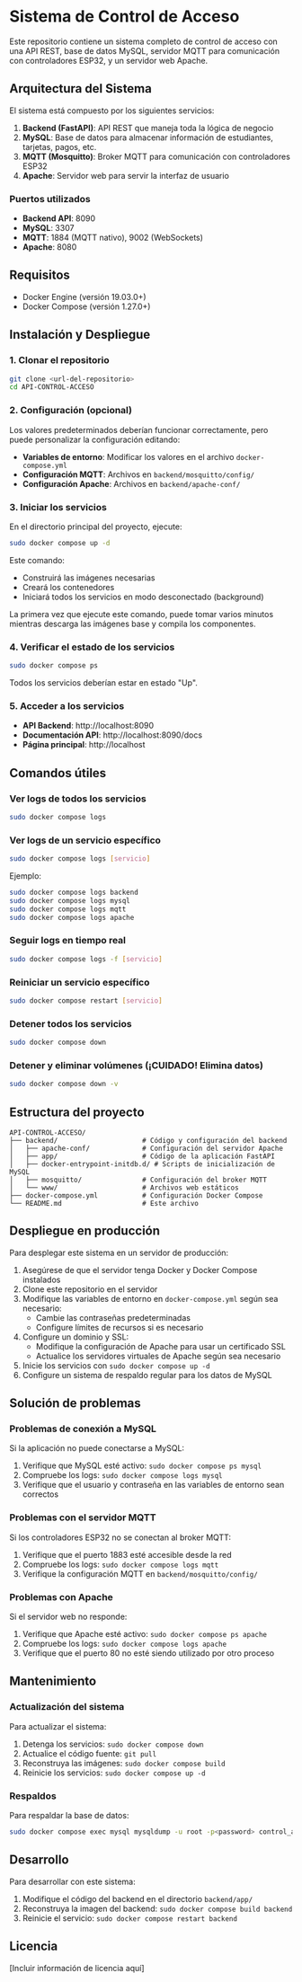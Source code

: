 # Sistema de Control de Acceso

Este repositorio contiene un sistema completo de control de acceso con una API REST, base de datos MySQL, servidor MQTT para comunicación con controladores ESP32, y un servidor web Apache.

## Arquitectura del Sistema

El sistema está compuesto por los siguientes servicios:

1. **Backend (FastAPI)**: API REST que maneja toda la lógica de negocio
2. **MySQL**: Base de datos para almacenar información de estudiantes, tarjetas, pagos, etc.
3. **MQTT (Mosquitto)**: Broker MQTT para comunicación con controladores ESP32
4. **Apache**: Servidor web para servir la interfaz de usuario

### Puertos utilizados

- **Backend API**: 8090
- **MySQL**: 3307
- **MQTT**: 1884 (MQTT nativo), 9002 (WebSockets)
- **Apache**: 8080

## Requisitos

- Docker Engine (versión 19.03.0+)
- Docker Compose (versión 1.27.0+)

## Instalación y Despliegue

### 1. Clonar el repositorio

```bash
git clone <url-del-repositorio>
cd API-CONTROL-ACCESO
```

### 2. Configuración (opcional)

Los valores predeterminados deberían funcionar correctamente, pero puede personalizar la configuración editando:

- **Variables de entorno**: Modificar los valores en el archivo `docker-compose.yml`
- **Configuración MQTT**: Archivos en `backend/mosquitto/config/`
- **Configuración Apache**: Archivos en `backend/apache-conf/`

### 3. Iniciar los servicios

En el directorio principal del proyecto, ejecute:

```bash
sudo docker compose up -d
```

Este comando:
- Construirá las imágenes necesarias
- Creará los contenedores
- Iniciará todos los servicios en modo desconectado (background)

La primera vez que ejecute este comando, puede tomar varios minutos mientras descarga las imágenes base y compila los componentes.

### 4. Verificar el estado de los servicios

```bash
sudo docker compose ps
```

Todos los servicios deberían estar en estado "Up". 

### 5. Acceder a los servicios

- **API Backend**: http://localhost:8090
- **Documentación API**: http://localhost:8090/docs
- **Página principal**: http://localhost

## Comandos útiles

### Ver logs de todos los servicios

```bash
sudo docker compose logs
```

### Ver logs de un servicio específico

```bash
sudo docker compose logs [servicio]
```

Ejemplo:
```bash
sudo docker compose logs backend
sudo docker compose logs mysql
sudo docker compose logs mqtt
sudo docker compose logs apache
```

### Seguir logs en tiempo real

```bash
sudo docker compose logs -f [servicio]
```

### Reiniciar un servicio específico

```bash
sudo docker compose restart [servicio]
```

### Detener todos los servicios

```bash
sudo docker compose down
```

### Detener y eliminar volúmenes (¡CUIDADO! Elimina datos)

```bash
sudo docker compose down -v
```

## Estructura del proyecto

```
API-CONTROL-ACCESO/
├── backend/                     # Código y configuración del backend
│   ├── apache-conf/             # Configuración del servidor Apache
│   ├── app/                     # Código de la aplicación FastAPI
│   ├── docker-entrypoint-initdb.d/ # Scripts de inicialización de MySQL
│   ├── mosquitto/               # Configuración del broker MQTT
│   └── www/                     # Archivos web estáticos
├── docker-compose.yml           # Configuración Docker Compose
└── README.md                    # Este archivo
```

## Despliegue en producción

Para desplegar este sistema en un servidor de producción:

1. Asegúrese de que el servidor tenga Docker y Docker Compose instalados
2. Clone este repositorio en el servidor
3. Modifique las variables de entorno en `docker-compose.yml` según sea necesario:
   - Cambie las contraseñas predeterminadas
   - Configure límites de recursos si es necesario
4. Configure un dominio y SSL:
   - Modifique la configuración de Apache para usar un certificado SSL
   - Actualice los servidores virtuales de Apache según sea necesario
5. Inicie los servicios con `sudo docker compose up -d`
6. Configure un sistema de respaldo regular para los datos de MySQL

## Solución de problemas

### Problemas de conexión a MySQL

Si la aplicación no puede conectarse a MySQL:

1. Verifique que MySQL esté activo: `sudo docker compose ps mysql`
2. Compruebe los logs: `sudo docker compose logs mysql`
3. Verifique que el usuario y contraseña en las variables de entorno sean correctos

### Problemas con el servidor MQTT

Si los controladores ESP32 no se conectan al broker MQTT:

1. Verifique que el puerto 1883 esté accesible desde la red
2. Compruebe los logs: `sudo docker compose logs mqtt`
3. Verifique la configuración MQTT en `backend/mosquitto/config/`

### Problemas con Apache

Si el servidor web no responde:

1. Verifique que Apache esté activo: `sudo docker compose ps apache`
2. Compruebe los logs: `sudo docker compose logs apache`
3. Verifique que el puerto 80 no esté siendo utilizado por otro proceso

## Mantenimiento

### Actualización del sistema

Para actualizar el sistema:

1. Detenga los servicios: `sudo docker compose down`
2. Actualice el código fuente: `git pull`
3. Reconstruya las imágenes: `sudo docker compose build`
4. Reinicie los servicios: `sudo docker compose up -d`

### Respaldos

Para respaldar la base de datos:

```bash
sudo docker compose exec mysql mysqldump -u root -p<password> control_acceso > backup.sql
```

## Desarrollo

Para desarrollar con este sistema:

1. Modifique el código del backend en el directorio `backend/app/`
2. Reconstruya la imagen del backend: `sudo docker compose build backend`
3. Reinicie el servicio: `sudo docker compose restart backend`

## Licencia

[Incluir información de licencia aquí]
